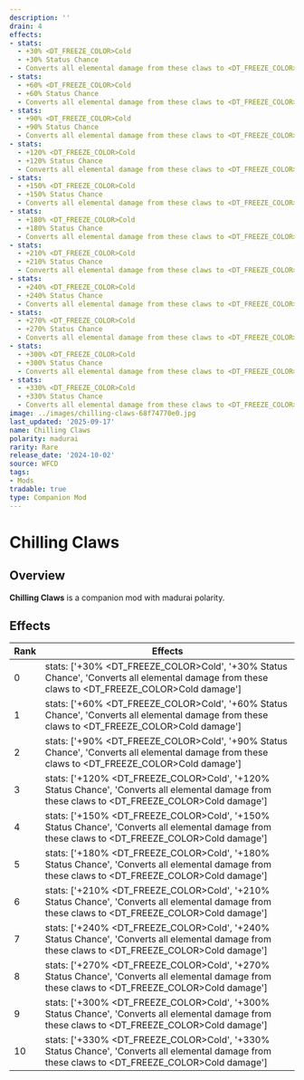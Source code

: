```yaml
---
description: ''
drain: 4
effects:
- stats:
  - +30% <DT_FREEZE_COLOR>Cold
  - +30% Status Chance
  - Converts all elemental damage from these claws to <DT_FREEZE_COLOR>Cold damage
- stats:
  - +60% <DT_FREEZE_COLOR>Cold
  - +60% Status Chance
  - Converts all elemental damage from these claws to <DT_FREEZE_COLOR>Cold damage
- stats:
  - +90% <DT_FREEZE_COLOR>Cold
  - +90% Status Chance
  - Converts all elemental damage from these claws to <DT_FREEZE_COLOR>Cold damage
- stats:
  - +120% <DT_FREEZE_COLOR>Cold
  - +120% Status Chance
  - Converts all elemental damage from these claws to <DT_FREEZE_COLOR>Cold damage
- stats:
  - +150% <DT_FREEZE_COLOR>Cold
  - +150% Status Chance
  - Converts all elemental damage from these claws to <DT_FREEZE_COLOR>Cold damage
- stats:
  - +180% <DT_FREEZE_COLOR>Cold
  - +180% Status Chance
  - Converts all elemental damage from these claws to <DT_FREEZE_COLOR>Cold damage
- stats:
  - +210% <DT_FREEZE_COLOR>Cold
  - +210% Status Chance
  - Converts all elemental damage from these claws to <DT_FREEZE_COLOR>Cold damage
- stats:
  - +240% <DT_FREEZE_COLOR>Cold
  - +240% Status Chance
  - Converts all elemental damage from these claws to <DT_FREEZE_COLOR>Cold damage
- stats:
  - +270% <DT_FREEZE_COLOR>Cold
  - +270% Status Chance
  - Converts all elemental damage from these claws to <DT_FREEZE_COLOR>Cold damage
- stats:
  - +300% <DT_FREEZE_COLOR>Cold
  - +300% Status Chance
  - Converts all elemental damage from these claws to <DT_FREEZE_COLOR>Cold damage
- stats:
  - +330% <DT_FREEZE_COLOR>Cold
  - +330% Status Chance
  - Converts all elemental damage from these claws to <DT_FREEZE_COLOR>Cold damage
image: ../images/chilling-claws-68f74770e0.jpg
last_updated: '2025-09-17'
name: Chilling Claws
polarity: madurai
rarity: Rare
release_date: '2024-10-02'
source: WFCD
tags:
- Mods
tradable: true
type: Companion Mod
---
```


# Chilling Claws

## Overview

**Chilling Claws** is a companion mod with madurai polarity.

## Effects

| Rank | Effects |
|------|----------|
| 0 | stats: ['+30% <DT_FREEZE_COLOR>Cold', '+30% Status Chance', 'Converts all elemental damage from these claws to <DT_FREEZE_COLOR>Cold damage'] |
| 1 | stats: ['+60% <DT_FREEZE_COLOR>Cold', '+60% Status Chance', 'Converts all elemental damage from these claws to <DT_FREEZE_COLOR>Cold damage'] |
| 2 | stats: ['+90% <DT_FREEZE_COLOR>Cold', '+90% Status Chance', 'Converts all elemental damage from these claws to <DT_FREEZE_COLOR>Cold damage'] |
| 3 | stats: ['+120% <DT_FREEZE_COLOR>Cold', '+120% Status Chance', 'Converts all elemental damage from these claws to <DT_FREEZE_COLOR>Cold damage'] |
| 4 | stats: ['+150% <DT_FREEZE_COLOR>Cold', '+150% Status Chance', 'Converts all elemental damage from these claws to <DT_FREEZE_COLOR>Cold damage'] |
| 5 | stats: ['+180% <DT_FREEZE_COLOR>Cold', '+180% Status Chance', 'Converts all elemental damage from these claws to <DT_FREEZE_COLOR>Cold damage'] |
| 6 | stats: ['+210% <DT_FREEZE_COLOR>Cold', '+210% Status Chance', 'Converts all elemental damage from these claws to <DT_FREEZE_COLOR>Cold damage'] |
| 7 | stats: ['+240% <DT_FREEZE_COLOR>Cold', '+240% Status Chance', 'Converts all elemental damage from these claws to <DT_FREEZE_COLOR>Cold damage'] |
| 8 | stats: ['+270% <DT_FREEZE_COLOR>Cold', '+270% Status Chance', 'Converts all elemental damage from these claws to <DT_FREEZE_COLOR>Cold damage'] |
| 9 | stats: ['+300% <DT_FREEZE_COLOR>Cold', '+300% Status Chance', 'Converts all elemental damage from these claws to <DT_FREEZE_COLOR>Cold damage'] |
| 10 | stats: ['+330% <DT_FREEZE_COLOR>Cold', '+330% Status Chance', 'Converts all elemental damage from these claws to <DT_FREEZE_COLOR>Cold damage'] |

